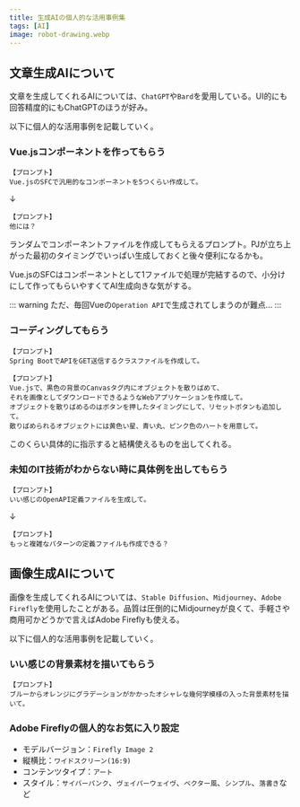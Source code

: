 ```yaml
---
title: 生成AIの個人的な活用事例集
tags: [AI]
image: robot-drawing.webp
---
```


## 文章生成AIについて

文章を生成してくれるAIについては、`ChatGPT`や`Bard`を愛用している。UI的にも回答精度的にもChatGPTのほうが好み。

以下に個人的な活用事例を記載していく。

### Vue.jsコンポーネントを作ってもらう

```
【プロンプト】
Vue.jsのSFCで汎用的なコンポーネントを5つくらい作成して。
```

↓

```
【プロンプト】
他には？
```

ランダムでコンポーネントファイルを作成してもらえるプロンプト。PJが立ち上がった最初のタイミングでいっぱい生成しておくと後々便利になるかも。

Vue.jsのSFCはコンポーネントとして1ファイルで処理が完結するので、小分けにして作ってもらいやすくてAI生成向きな気がする。

::: warning
ただ、毎回Vueの`Operation API`で生成されてしまうのが難点…
:::


### コーディングしてもらう

```
【プロンプト】
Spring BootでAPIをGET送信するクラスファイルを作成して。
```

```
【プロンプト】
Vue.jsで、黒色の背景のCanvasタグ内にオブジェクトを散りばめて、
それを画像としてダウンロードできるようなWebアプリケーションを作成して。
オブジェクトを散りばめるのはボタンを押したタイミングにして、リセットボタンも追加して。
散りばめられるオブジェクトには黄色い星、青い丸、ピンク色のハートを用意して。
```

このくらい具体的に指示すると結構使えるものを出してくれる。


### 未知のIT技術がわからない時に具体例を出してもらう

```
【プロンプト】
いい感じのOpenAPI定義ファイルを生成して。
```

↓

```
【プロンプト】
もっと複雑なパターンの定義ファイルも作成できる？
```


## 画像生成AIについて

画像を生成してくれるAIについては、`Stable Diffusion`、`Midjourney`、`Adobe Firefly`を使用したことがある。品質は圧倒的にMidjourneyが良くて、手軽さや商用可かどうかで言えばAdobe Fireflyも使える。

以下に個人的な活用事例を記載していく。

### いい感じの背景素材を描いてもらう

```
【プロンプト】
ブルーからオレンジにグラデーションがかかったオシャレな幾何学模様の入った背景素材を描いて。
```

### Adobe Fireflyの個人的なお気に入り設定

* モデルバージョン：`Firefly Image 2`
* 縦横比：`ワイドスクリーン(16:9)`
* コンテンツタイプ：`アート`
* スタイル：`サイバーパンク`、`ヴェイパーウェイヴ`、`ベクター風`、`シンプル`、`落書き`など